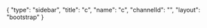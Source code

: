 {
    "type": "sidebar",
    "title": "c",
    "name": "c",
    "channelId": "",
    "layout": "bootstrap"
}